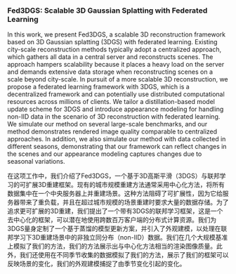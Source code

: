 ### Fed3DGS: Scalable 3D Gaussian Splatting with Federated Learning

In this work, we present Fed3DGS, a scalable 3D reconstruction framework based on 3D Gaussian splatting (3DGS) with federated learning. Existing city-scale reconstruction methods typically adopt a centralized approach, which gathers all data in a central server and reconstructs scenes. The approach hampers scalability because it places a heavy load on the server and demands extensive data storage when reconstructing scenes on a scale beyond city-scale. In pursuit of a more scalable 3D reconstruction, we propose a federated learning framework with 3DGS, which is a decentralized framework and can potentially use distributed computational resources across millions of clients. We tailor a distillation-based model update scheme for 3DGS and introduce appearance modeling for handling non-IID data in the scenario of 3D reconstruction with federated learning. We simulate our method on several large-scale benchmarks, and our method demonstrates rendered image quality comparable to centralized approaches. In addition, we also simulate our method with data collected in different seasons, demonstrating that our framework can reflect changes in the scenes and our appearance modeling captures changes due to seasonal variations.

在这项工作中，我们介绍了Fed3DGS，一个基于3D高斯平滑（3DGS）与联邦学习的可扩展3D重建框架。现有的城市规模重建方法通常采用中心化方法，将所有数据集中在一个中央服务器上并重建场景。这种方法阻碍了可扩展性，因为它给服务器带来了重负载，并且在超过城市规模的场景重建时要求大量的数据存储。为了追求更可扩展的3D重建，我们提出了一个带有3DGS的联邦学习框架，这是一个去中心化的框架，可以潜在地使用跨数百万客户端的分布式计算资源。我们为3DGS量身定制了一个基于蒸馏的模型更新方案，并引入了外观建模，以处理在联邦学习下3D重建场景中的非独立同分布（non-IID）数据。我们在几个大规模基准上模拟了我们的方法，我们的方法展示出与中心化方法相当的渲染图像质量。此外，我们还使用在不同季节收集的数据模拟了我们的方法，展示了我们的框架可以反映场景的变化，我们的外观建模捕捉了由季节变化引起的变化。
